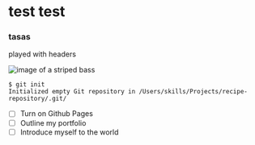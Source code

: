 # test test
### tasas






played with headers

![image of a striped bass](https://www.abachar.com/cdn/shop/products/12x24_striper_Northeast_2000x1000.jpg?v=1743433080)

```
$ git init
Initialized empty Git repository in /Users/skills/Projects/recipe-repository/.git/
```
- [ ] Turn on Github Pages
- [ ] Outline my portfolio
- [ ] Introduce myself to the world 
